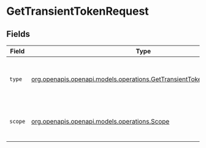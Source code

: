 # GetTransientTokenRequest


## Fields

| Field                                                                                                                                | Type                                                                                                                                 | Required                                                                                                                             | Description                                                                                                                          |
| ------------------------------------------------------------------------------------------------------------------------------------ | ------------------------------------------------------------------------------------------------------------------------------------ | ------------------------------------------------------------------------------------------------------------------------------------ | ------------------------------------------------------------------------------------------------------------------------------------ |
| `type`                                                                                                                               | [org.openapis.openapi.models.operations.GetTransientTokenQueryParamType](../../models/operations/GetTransientTokenQueryParamType.md) | :heavy_check_mark:                                                                                                                   | `delegation` - This is the only supported `type` parameter.                                                                          |
| `scope`                                                                                                                              | [org.openapis.openapi.models.operations.Scope](../../models/operations/Scope.md)                                                     | :heavy_check_mark:                                                                                                                   | `all` - This is the only supported `scope` parameter.                                                                                |